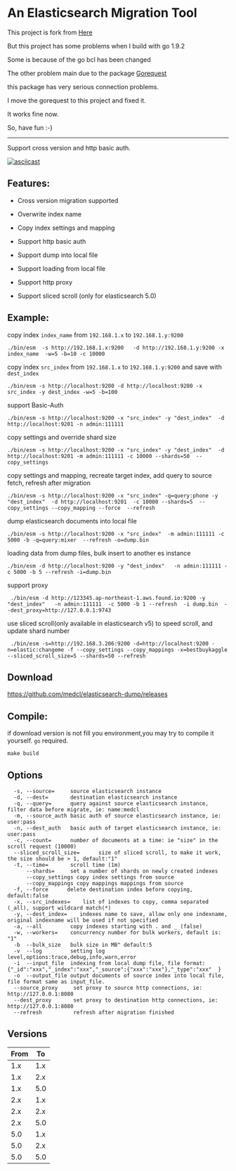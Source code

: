 # An Elasticsearch Migration Tool

This project is fork from [Here](https://github.com/medcl/esm)

But this project has some problems when I build with go 1.9.2

Some is because of the go bcl  has been changed

The other problem main due to the package [Gorequest](https://github.com/parnurzeal/gorequest)

this package has very serious connection problems.

I move the gorequest to this project and fixed it.

It works fine now.

So, have fun :-}

-------------------






Support cross version and http basic auth.

[![asciicast](https://asciinema.org/a/e562wy1ro30yboznkj5f539md.png)](https://asciinema.org/a/e562wy1ro30yboznkj5f539md)

## Features:

*  Cross version migration supported

*  Overwrite index name

*  Copy index settings and mapping

*  Support http basic auth

*  Support dump into local file

*  Support loading from local file

*  Support http proxy

*  Support sliced scroll (only for elasticsearch 5.0)


## Example:

copy index `index_name` from `192.168.1.x` to `192.168.1.y:9200`

```
./bin/esm  -s http://192.168.1.x:9200   -d http://192.168.1.y:9200 -x index_name  -w=5 -b=10 -c 10000
```

copy index `src_index` from `192.168.1.x` to `192.168.1.y:9200` and save with `dest_index`

```
./bin/esm -s http://localhost:9200 -d http://localhost:9200 -x src_index -y dest_index -w=5 -b=100
```

support Basic-Auth
```
./bin/esm -s http://localhost:9200 -x "src_index" -y "dest_index"  -d http://localhost:9201 -n admin:111111
```

copy settings and override shard size
```
./bin/esm -s http://localhost:9200 -x "src_index" -y "dest_index"  -d http://localhost:9201 -m admin:111111 -c 10000 --shards=50  --copy_settings

```

copy settings and mapping, recreate target index, add query to source fetch, refresh after migration
```
./bin/esm -s http://localhost:9200 -x "src_index" -q=query:phone -y "dest_index"  -d http://localhost:9201  -c 10000 --shards=5  --copy_settings --copy_mapping --force  --refresh

```

dump elasticsearch documents into local file
```
./bin/esm -s http://localhost:9200 -x "src_index"  -m admin:111111 -c 5000 -b -q=query:mixer  --refresh -o=dump.bin 
```

loading data from dump files, bulk insert to another es instance
```
./bin/esm -d http://localhost:9200 -y "dest_index"   -n admin:111111 -c 5000 -b 5 --refresh -i=dump.bin
```

support proxy
```
 ./bin/esm -d http://123345.ap-northeast-1.aws.found.io:9200 -y "dest_index"   -n admin:111111  -c 5000 -b 1 --refresh  -i dump.bin  --dest_proxy=http://127.0.0.1:9743
```

use sliced scroll(only available in elasticsearch v5) to speed scroll, and update shard number
```
 ./bin/esm -s=http://192.168.3.206:9200 -d=http://localhost:9200 -n=elastic:changeme -f --copy_settings --copy_mappings -x=bestbuykaggle  --sliced_scroll_size=5 --shards=50 --refresh
```

## Download
https://github.com/medcl/elasticsearch-dump/releases


## Compile:

if download version is not fill you environment,you may try to compile it yourself. `go` required.

`make build`


## Options

```
  -s, --source=     source elasticsearch instance
  -d, --dest=       destination elasticsearch instance
  -q, --query=      query against source elasticsearch instance, filter data before migrate, ie: name:medcl
  -m, --source_auth basic auth of source elasticsearch instance, ie: user:pass
  -n, --dest_auth   basic auth of target elasticsearch instance, ie: user:pass
  -c, --count=      number of documents at a time: ie "size" in the scroll request (10000)
  --sliced_scroll_size=      size of sliced scroll, to make it work, the size should be > 1, default:"1"
  -t, --time=       scroll time (1m)
      --shards=     set a number of shards on newly created indexes
      --copy_settings copy index settings from source
      --copy_mappings copy mappings mappings from source
  -f, --force      delete destination index before copying, default:false
  -x, --src_indexes=    list of indexes to copy, comma separated (_all), support wildcard match(*)
  -y, --dest_index=    indexes name to save, allow only one indexname, original indexname will be used if not specified
  -a, --all         copy indexes starting with . and _ (false)
  -w, --workers=    concurrency number for bulk workers, default is: "1"
  -b  --bulk_size 	bulk size in MB" default:5
  -v  --log 	    setting log level,options:trace,debug,info,warn,error
  -i  --input_file  indexing from local dump file, file format: {"_id":"xxx","_index":"xxx","_source":{"xxx":"xxx"},"_type":"xxx"  }
  -o  --output_file output documents of source index into local file, file format same as input_file.
  --source_proxy     set proxy to source http connections, ie: http://127.0.0.1:8080
  --dest_proxy       set proxy to destination http connections, ie: http://127.0.0.1:8080
  --refresh          refresh after migration finished

```

Versions
--------

From       | To
-----------|-----------
1.x | 1.x
1.x | 2.x
1.x | 5.0
2.x | 1.x
2.x | 2.x
2.x | 5.0
5.0 | 1.x
5.0 | 2.x
5.0 | 5.0

